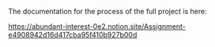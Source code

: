 The documentation for the process of the full project is here:

https://abundant-interest-0e2.notion.site/Assignment-e4908942d16d417cba95f410b927b00d